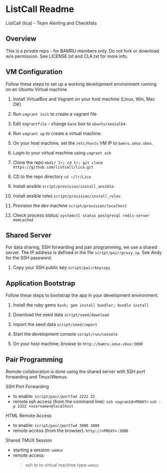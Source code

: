 # ListCall Readme

ListCall (lica) - Team Alerting and Checklists

## Overview

This is a private repo - for BAMRU members only.  Do not fork or download w/o
permission.  See LICENSE.txt and CLA.txt for more info.

## VM Configuration

Follow these steps to set up a working development environment running on an
Ubuntu Virtual machine.

1. Install VirtualBox and Vagrant on your host machine (Linux, Win, Mac OK)

2. Run `vagrant init` to create a vagrant file

3. Edit `Vagrantfile` - change `base` box to `ubuntu/xenial64`.

4. Run `vagrant up` to create a virtual machine.

5. On your host machine, set the `/etc/hosts` VM IP to `bamru.smso.vbox`.

6. Login to your virtual machine using `vagrant ssh`

7. Clone the repo `mkdir lr; cd lr; git clone https://github.com/listcall/lica.git`

8. CD to the repo directory `cd ~/lr/Lica`

9. Install ansible `script/provision/install_ansible`

10. Install ansible roles `script/provision/install_roles`

11. Provision the dev machine `script/provision/localhost`

12. Check process status: `systemctl status postgresql redis-server memcached`

## Shared Server

For data sharing, SSH forwarding and pair programming, we use a shared server.
The IP address is defined in the file `script/pair/proxy_ip`.  See Andy for the
SSH password.

1. Copy your SSH public key `script/pair/keycopy` 

## Application Bootstrap

Follow these steps to bootstrap the app in your development environment.

1. Install the ruby gems `bash; gem install bundler; bundle install`

2. Download the seed data `script/seed/download` 

3. Import the seed data `script/seed/import` 

4. Start the development console `script/run/console`

5. On your host machine, browse to `http://bamru.smso.vbox:3000`

## Pair Programming

Remote collaboration is done using the shared server with SSH port forwarding
and Tmux/Wemux.

SSH Port Forwarding

- to enable: `script/pair/portfwd 2222 22`
- remote ssh access (from the command line): 
    `ssh vagrant@<PROXY>`
    `ssh -p 2222 <username>@localhost`

HTML Remote Access

- to enable: `script/pair/portfwd 3000 3000`
- remote access (from the browser): `http://<PROXY>:3000`

Shared TMUX Session

- starting a session: `wemux`
- remote access:
    > ssh to to virtual machine
    > type `wemux`

